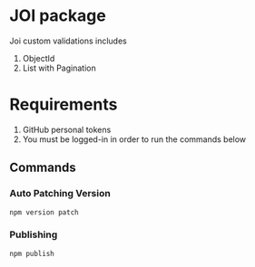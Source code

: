 # JOI package

Joi custom validations includes
1. ObjectId
2. List with Pagination

# Requirements
1. GitHub personal tokens
2. You must be logged-in in order to run the commands below

## Commands

### Auto Patching Version
`npm version patch`

### Publishing
`npm publish`
